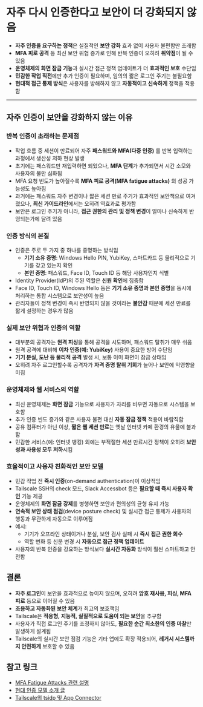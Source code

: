 # 자주 다시 인증한다고 보안이 더 강화되지 않음


* **자주 인증을 요구하는 정책**은 실질적인 **보안 강화** 효과 없이 사용자 불편함만 초래함
* **MFA 피로 공격** 등 최신 보안 위협 증가로 인해 반복 인증이 오히려 **취약점**이 될 수 있음
* **운영체제의 화면 잠금 기능**과 실시간 접근 정책 업데이트가 더 **효과적인 보호** 수단임
* **민감한 작업 직전**에만 추가 인증이 필요하며, 임의의 짧은 로그인 주기는 불필요함
* **현대적 접근 통제 방식**은 사용자를 방해하지 않고 **자동적이고 신속하게** 정책을 적용함

---

자주 인증이 보안을 강화하지 않는 이유
---------------------

### 반복 인증이 초래하는 문제점

* 작업 흐름 중 세션이 만료되어 자주 **패스워드와 MFA(다중 인증)** 를 반복 입력하는 과정에서 생산성 저하 현상 발생
* 초기에는 패스워드만 재입력하면 되었으나, **MFA 단계**가 추가되면서 시간 소모와 사용자의 불만 심화됨
* MFA 요청 빈도가 높아질수록 **MFA 피로 공격(MFA fatigue attacks)** 의 성공 가능성도 높아짐
* 과거에는 패스워드 자주 변경이나 짧은 세션 만료 주기가 효과적인 보안책으로 여겨졌으나, **최신 가이드라인**에서는 오히려 역효과로 평가함
* 보안은 로그인 주기가 아니라, **접근 권한의 관리 및 정책 변경**이 얼마나 신속하게 반영되는가에 달려 있음

### 인증 방식의 본질

* 인증은 주로 두 가지 중 하나를 증명하는 방식임
  + **기기 소유 증명**: Windows Hello PIN, YubiKey, 스마트카드 등 물리적으로 기기를 갖고 있는지 확인
  + **본인 증명**: 패스워드, Face ID, Touch ID 등 해당 사용자인지 식별
* Identity Provider(IdP)의 주된 역할은 **신원 확인**에 집중함
* Face ID, Touch ID, Windows Hello 등은 **기기 소유 증명과 본인 증명**을 동시에 처리하는 통합 시스템으로 보안성이 높음
* 관리자들이 정책 변경이 즉시 반영되지 않을 것이라는 **불안감** 때문에 세션 만료를 짧게 설정하는 경우가 많음

### 실제 보안 위협과 인증의 역할

* 대부분의 공격자는 **원격 피싱**을 통해 공격을 시도하며, 패스워드 탈취가 매우 쉬움
* 원격 공격에 대비해 **이차 인증(예: YubiKey)** 사용이 중요한 방어 수단임
* **기기 분실, 도난 등 물리적 공격** 발생 시, 보통 이미 화면이 잠금 상태임
* 오히려 자주 로그인할수록 공격자가 **자격 증명 탈취 기회**가 늘어나 보안에 악영향을 미침

### 운영체제와 웹 서비스의 역할

* 최신 운영체제는 **화면 잠금** 기능으로 사용자가 자리를 비우면 자동으로 시스템을 보호함
* 추가 인증 빈도 증가와 같은 사용자 불편 대신 **자동 잠금 정책** 적용이 바람직함
* 공유 컴퓨터가 아닌 이상, **짧은 웹 세션 만료**는 옛날 인터넷 카페 환경의 유물에 불과함
* 민감한 서비스(예: 인터넷 뱅킹) 외에는 부적절한 세션 만료시간 정책이 오히려 **보안성과 사용성 모두 저하**시킴

### 효율적이고 사용자 친화적인 보안 모델

* 민감 작업 전 **즉시 인증**(on-demand authentication)이 이상적임
* Tailscale SSH의 check 모드, Slack Accessbot 등은 **필요할 때 즉시 사용자 확인** 기능 제공
* 운영체제의 **화면 잠금 강제**를 병행하면 보안과 편의성의 균형 유지 가능
* **연속적 보안 상태 점검**(device posture check) 및 실시간 접근 통제가 사용자의 행동과 무관하게 자동으로 이루어짐
* 예시:
  + 기기가 오프라인 상태이거나 분실, 보안 검사 실패 시 **즉시 접근 권한 회수**
  + 역할 변화 등 신분 변경 시 **자동으로 접근 정책 업데이트**
* 사용자의 반복 인증을 강요하는 방식보다 **실시간 자동화** 방식이 훨씬 스마트하고 안전함

결론
--

* **자주 로그인**이 보안을 효과적으로 높이지 않으며, 오히려 **암호 재사용, 피싱, MFA 피로** 등으로 이어질 수 있음
* **조용하고 자동화된 보안 체계**가 최고의 보호책임
* Tailscale은 **적응형, 지능적, 실질적으로 도움이 되는 보안**을 추구함
* 사용자가 직접 로그인 주기를 조정하지 않아도, **필요한 순간 최소한의 인증 마찰**만 발생하게 설계됨
* Tailscale의 실시간 보안 점검 기능은 기타 앱에도 확장 적용되어, **레거시 시스템까지 안전하게** 보호할 수 있음

참고 링크
-----

* [MFA Fatigue Attacks 관련 설명](https://fieldeffect.com/blog/what-is-an-mfa-fatigue-attack)
* [현대 인증 모델 소개 글](https://apenwarr.ca/log/20190114)
* [Tailscale의 tsidp 및 App Connector](https://github.com/tailscale/tailscale/tree/main/cmd/tsidp)
